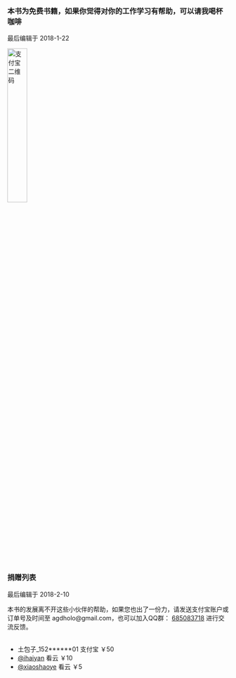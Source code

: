 <div class="container-fluid">
    <div class="card card-cascade my-5 hoverable">
        <div class="view gradient-card-header indigo">
            <h3 class="h3-responsive">本书为免费书籍，如果你觉得对你的工作学习有帮助，可以请我喝杯咖啡</h3>
            <p>最后编辑于 2018-1-22</p>
        </div>
        <div class="card-body">
            <p class="card-text text-center">
                <img src="https://cdn.inbuff.cn/image/pay/1516383654686.jpg" alt="支付宝二维码" style="width:30%;">
            </p>
        </div>
    </div>
    <div class="card card-cascade my-5 hoverable">
        <div class="view gradient-card-header indigo">
            <h3 class="h3-responsive">捐赠列表</h3>
            <p>最后编辑于 2018-2-10</p>
        </div>
        <div class="card-body">
            <p class="card-text">
                <span class="h4-responsive">
                    本书的发展离不开这些小伙伴的帮助，如果您也出了一份力，请发送支付宝账户或订单号及时间至 agdholo@gmail.com，也可以加入QQ群：
                    <a href="https://shang.qq.com/wpa/qunwpa?idkey=dec8e7ee2f7c5cef3acc975f66379b3751e29df5dc3d15537fb14f2265028387" target="_black"
                        rel="noopener noreferrer">685083718</a> 进行交流反馈。
                    <br>
                    <br>
                    <ul class="list-group">
                        <li class="list-group-item d-flex justify-content-between align-items-center">
                            土包子_152******01
                            <span class="badge badge-primary badge-pill">支付宝 ￥50</span>
                        </li>
                        <li class="list-group-item d-flex justify-content-between align-items-center">
                            <a href="https://www.kancloud.cn/@ihaiyan" target="_black" rel="noopener noreferrer"> @ihaiyan</a>
                            <span class="badge badge-primary badge-pill">看云 ￥10</span>
                        </li>
                        <li class="list-group-item d-flex justify-content-between align-items-center">
                            <a href="https://www.kancloud.cn/@xiaoshaoye" target="_black" rel="noopener noreferrer">@xiaoshaoye</a>
                            <span class="badge badge-primary badge-pill">看云 ￥5</span>
                        </li>
                    </ul>
                </span>
            </p>
        </div>
    </div>
